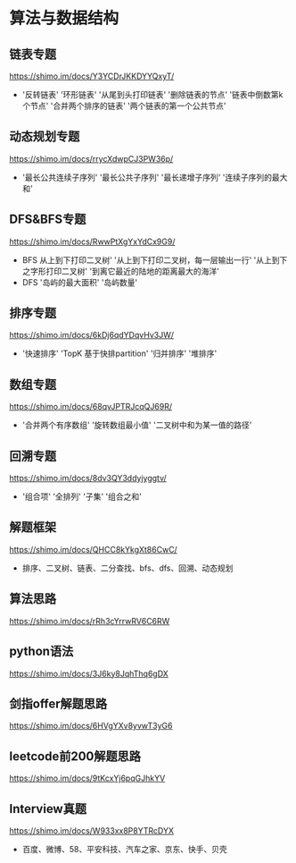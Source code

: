 # 算法与数据结构

## 链表专题

https://shimo.im/docs/Y3YCDrJKKDYYQxyT/  
* '反转链表' '环形链表' '从尾到头打印链表' '删除链表的节点' '链表中倒数第k个节点' '合并两个排序的链表' '两个链表的第一个公共节点'

## 动态规划专题

https://shimo.im/docs/rrycXdwpCJ3PW36p/ 
* '最长公共连续子序列' '最长公共子序列' '最长递增子序列' '连续子序列的最大和'

## DFS&BFS专题

https://shimo.im/docs/RwwPtXgYxYdCx9G9/  
* BFS 从上到下打印二叉树' '从上到下打印二叉树，每一层输出一行'  '从上到下之字形打印二叉树' '到离它最近的陆地的距离最大的海洋'
* DFS '岛屿的最大面积' '岛屿数量'

## 排序专题

https://shimo.im/docs/6kDj6qdYDqvHv3JW/ 
* '快速排序' 'TopK 基于快排partition' '归并排序' '堆排序'

## 数组专题

https://shimo.im/docs/68qvJPTRJcqQJ69R/
* '合并两个有序数组' '旋转数组最小值' '二叉树中和为某一值的路径'

## 回溯专题

https://shimo.im/docs/8dv3QY3ddyjyggtv/
* '组合项' '全排列' '子集' '组合之和' 

## 解题框架

https://shimo.im/docs/QHCC8kYkgXt86CwC/ 
* 排序、二叉树、链表、二分查找、bfs、dfs、回溯、动态规划

## 算法思路

https://shimo.im/docs/rRh3cYrrwRV6C6RW

## python语法

https://shimo.im/docs/3J6ky8JqhThq6gDX

## 剑指offer解题思路

https://shimo.im/docs/6HVgYXv8yvwT3yG6

## leetcode前200解题思路

https://shimo.im/docs/9tKcxYj6pqGJhkYV

## Interview真题

https://shimo.im/docs/W933xx8P8YTRcDYX
* 百度、微博、58、平安科技、汽车之家、京东、快手、贝壳

